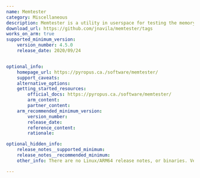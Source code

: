 ```yaml
---
name: Memtester
category: Miscellaneous
description: Memtester is a utility in userspace for testing the memory subsystem for faults. Memtester can be made to test memory starting at a particular physical address.
download_url: https://github.com/jnavila/memtester/tags
works_on_arm: true
supported_minimum_version:
    version_number: 4.5.0
    release_date: 2020/09/24


optional_info:
    homepage_url: https://pyropus.ca./software/memtester/
    support_caveats:
    alternative_options:
    getting_started_resources:
        official_docs: https://pyropus.ca./software/memtester/
        arm_content:
        partner_content:
    arm_recommended_minimum_version:
        version_number:
        release_date:
        reference_content:
        rationale:

optional_hidden_info:
    release_notes__supported_minimum:
    release_notes__recommended_minimum:
    other_info: There are no Linux/ARM64 release notes, or binaries. Version 4.5.0 can be built with make on Neoverse N1. Prior to version 4.5.0, build fails on both x86_64 and ARM64.

---
```


